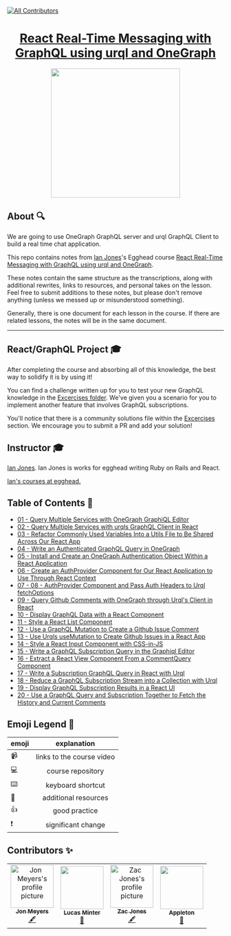 
<!-- ALL-CONTRIBUTORS-BADGE:START - Do not remove or modify this section -->
[![All Contributors](https://img.shields.io/badge/all_contributors-4-orange.svg?style=flat-square)](#contributors-)
<!-- ALL-CONTRIBUTORS-BADGE:END -->

<h1 align="center"><a href="https://egghead.io/playlists/build-a-github-issue-viewer-in-react-and-graphql-be5a">React Real-Time Messaging with GraphQL using urql and OneGraph</a></h1>

<p align="center"><img src="https://d2eip9sf3oo6c2.cloudfront.net/playlists/square_covers/000/409/013/full/EGH_RealtimeGraphqL.png" width="300" /></p>

## About 🔍

We are going to use OneGraph GraphQL server and urql GraphQL Client to build a real time chat application.

This repo contains notes from [Ian Jones](https://twitter.com/_jonesian)'s Egghead course [React Real-Time Messaging with GraphQL using urql and OneGraph](https://egghead.io/playlists/build-a-github-issue-viewer-in-react-and-graphql-be5a).

These notes contain the same structure as the transcriptions, along with additional rewrites, links to resources, and personal takes on the lesson. Feel free to submit additions to these notes, but please don't remove anything (unless we messed up or misunderstood something).

Generally, there is one document for each lesson in the course. If there are related lessons, the notes will be in the same document.

---

## React/GraphQL Project 🎓
After completing the course and absorbing all of this knowledge, the best way to solidify it is by using it!

You can find a challenge written up for you to test your new GraphQL knowledge in the [Excercises folder](./exercises/README.md). We've given you a scenario for you to implement another feature that involves GraphQL subscriptions.

You'll notice that there is a community solutions file within the [Excercises](./exercises/community-solutions.md) section. We encourage you to submit a PR and add your solution!

## Instructor 🎓

[Ian Jones](https://egghead.io/instructors/ian-jones). Ian Jones is works for egghead writing Ruby on Rails and React.

[Ian's courses at egghead.](https://egghead.io/instructors/ian-jones)

## Table of Contents 📜

- [01 - Query Multiple Services with OneGraph GraphiQL Editor](./notes/01-graphql-query-multiple-services-with-onegraph-graphiql-editor.md)
- [02 - Query Multiple Services with urqls GraphQL Client in React](./notes/02-graphql-query-multiple-services-with-urqls-graphql-client-in-react.md)
- [03 - Refactor Commonly Used Variables Into a Utils File to Be Shared Across Our React App](./notes/03-graphql-refactor-commonly-used-variables-into-a-utils-file-to-be-shared-across-our-react-app.md)
- [04 - Write an Authenticated GraphQL Query in OneGraph](./notes/04-graphql-write-an-authenticated-graphql-query-in-onegraph.md)
- [05 - Install and Create an OneGraph Authentication Object Within a React Application](./notes/05-graphql-install-and-create-an-onegraph-authentication-object-within-a-react-application.md)
- [06 - Create an AuthProvider Component for Our React Application to Use Through React Context](./notes/06-graphql-create-an-authprovider-component-for-our-react-application-to-use-through-react-context.md)
- [07 - 08 - AuthProvider Component and Pass Auth Headers to Urql fetchOptions](./notes/07-08-egghead-authprovider-component-and-pass-auth-headers-to-urql-fetchOptions.md)
- [09 - Query Github Comments with OneGraph through Urql's Client in React](./notes/09-graphql-query-github-comments-with-onegraph-through-urql-s-client-in-react.md)
- [10 - Display GraphQL Data with a React Component](./notes/10-graphql-display-graphql-data-with-a-react-component.md)
- [11 - Style a React List Component ](./notes/11-graphql-style-a-list-component.md)
- [12 - Use a GraphQL Mutation to Create a Github Issue Comment](./notes/12-graphql-use-a-graphql-mutation-to-create-a-github-issue-comment.md)
- [13 - Use Urqls useMutation to Create Github Issues in a React App](./notes/13-graphql-use-urqls-usemutation-to-create-github-issues-in-a-react-app.md)
- [14 - Style a React Input Component with CSS-in-JS](./notes/14-css-style-a-react-input-component-with-css-in-js.md)
- [15 - Write a GraphQL Subscription Query in the Graphiql Editor](./notes/15-graphql-write-a-graphql-subscription-query-in-the-graphiql-editor.md)
- [16 - Extract a React View Component From a CommentQuery Component](./notes/16-react-extract-a-react-view-component-from-a-commentquery-component.md)
- [17 - Write a Subscription GraphQL Query in React with Urql](./notes/17-react-write-a-subscription-graphql-query-in-react-with-urql.md)
- [18 - Reduce a GraphQL Subscription Stream into a Collection with Urql](./notes/18-react-reduce-a-graphql-subscription-stream-into-a-collection-with-urql.md)
- [19 - Display GraphQL Subscription Results in a React UI](./notes/19-react-display-graphql-subscription-results-in-a-react-ui.md)
- [20 - Use a GraphQL Query and Subscription Together to Fetch the History and Current Comments](./notes/20-react-use-a-graphql-query-and-subscription-together-to-fetch-the-history-and-current-comments.md)

## Emoji Legend 🧠
| emoji |        explanation        |
| ----- | :-----------------------: |
| 📹    | links to the course video |
| 💻    |     course repository     |
| ⌨️     |     keyboard shortcut     |
| 🤔    |   additional resources    |
| 👍    |       good practice       |
| ❗    |    significant change     |

## Contributors ✨

<table>
  <tr>
    <td align="center">
      <a href="https://github.com/dijonmusters">
        <img
          src="https://avatars0.githubusercontent.com/u/13792200?v=4"
          width="100px;"
          alt="Jon Meyers's profile picture"
        />
        <br />
        <sub><b>Jon Meyers</b></sub>
      </a>
      <br />
      <a
        href="https://github.com/eggheadio/eggheadio-course-notes/real-time-data-with-graphql-subscriptions/notes"
        title="Content">
        🖋
      </a>
    </td>
    <td align="center"><a href="https://github.com/lsminter"><img src="https://avatars1.githubusercontent.com/u/26470581?v=4" width="100px;" alt=""/><br /><sub><b>Lucas Minter</b></sub></a><br /><a href="https://github.com/eggheadio-projects/gatsby-theme-authoring-notes/pulls?q=is%3Apr+reviewed-by%3Alsminter" title="Reviewed Pull Requests">👀</a></td>
    <td align="center">
      <a href="https://github.com/zacjones93">
        <img
          src="https://avatars1.githubusercontent.com/u/6188161?v=4"
          width="100px;"
          alt="Zac Jones's profile picture"
        />
        <br />
        <sub><b>Zac Jones</b></sub>
      </a>
      <br />
      <a
        href="https://github.com/eggheadio/eggheadio-course-notes/real-time-data-with-graphql-subscriptions/notes"
        title="Content">
        🖋
      </a>
    </td>
    <td align="center"><a href="http://maggieappleton.com"><img src="https://avatars0.githubusercontent.com/u/5599295?v=4" width="100px;" alt=""/><br /><sub><b>Appleton</b></sub></a><br /><a href="#design-MaggieAppleton" title="Design">🎨</a></td>
  </tr>
</table>




